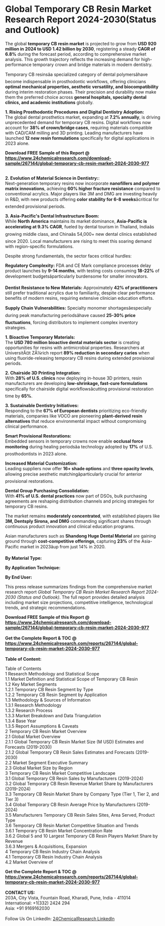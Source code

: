 <h1>Global Temporary CB Resin Market Research Report 2024-2030(Status and Outlook)</h1><p>The global <strong>temporary CB resin market</strong> is projected to grow from <strong>USD 920 million in 2024 to USD 1.42 billion by 2030</strong>, registering a steady <strong>CAGR of 6.8%</strong> during the forecast period, according to comprehensive market analysis. This growth trajectory reflects the increasing demand for high-performance temporary crown and bridge materials in modern dentistry.</p><p>Temporary CB resinsâa specialized category of dental polymersâhave become indispensable in prosthodontic workflows, offering clinicians <strong>optimal mechanical properties, aesthetic versatility, and biocompatibility</strong> during interim restoration phases. Their precision and durability now make them the preferred choice across <strong>general hospitals, specialty dental clinics, and academic institutions</strong> globally.</p><p><strong>1. Rising Prosthodontic Procedures and Digital Dentistry Adoption:</strong><br>
The global dental prosthetics market, expanding at <strong>7.2% annually</strong>, is driving unprecedented demand for temporary CB resins. Digital workflows now account for <strong>38% of crown/bridge cases</strong>, requiring materials compatible with CAD/CAM milling and 3D printing. Leading manufacturers have launched <strong>12 new resin formulations</strong> specifically for digital applications in 2023 alone.</p><div><b>Download FREE Sample of this Report @ 
            <a href="https://www.24chemicalresearch.com/download-sample/267144/global-temporary-cb-resin-market-2024-2030-977">
            https://www.24chemicalresearch.com/download-sample/267144/global-temporary-cb-resin-market-2024-2030-977</a></b></div><br><p><strong>2. Evolution of Material Science in Dentistry:</strong>:<br>
Next-generation temporary resins now incorporate <strong>nanofillers and polymer matrix innovations</strong>, achieving <strong>60% higher fracture resistance</strong> compared to conventional acrylics. Major players like 3M and DMG are investing heavily in R&amp;D, with new products offering <strong>color stability for 6-8 weeks</strong>âcritical for extended provisional periods.</p><p><strong>3. Asia-Pacific's Dental Infrastructure Boom:</strong><br>
While <strong>North America</strong> maintains its market dominance, <strong>Asia-Pacific is accelerating at 9.3% CAGR</strong>, fueled by dental tourism in Thailand, Indiaâs growing middle class, and Chinaâs 54,000+ new dental clinics established since 2020. Local manufacturers are rising to meet this soaring demand with region-specific formulations.</p><p>Despite strong fundamentals, the sector faces critical hurdles:</p><p><strong>Regulatory Complexity:</strong> FDA and CE Mark compliance processes delay product launches by <strong>9-14 months</strong>, with testing costs consuming <strong>18-22%</strong> of development budgetsâparticularly burdensome for smaller innovators.</p><p><strong>Dentist Resistance to New Materials:</strong> Approximately <strong>42% of practitioners</strong> still prefer traditional acrylics due to familiarity, despite clear performance benefits of modern resins, requiring extensive clinician education efforts.</p><p><strong>Supply Chain Vulnerabilities:</strong> Specialty monomer shortagesâespecially during peak manufacturing periodsâhave caused <strong>25-30% price fluctuations</strong>, forcing distributors to implement complex inventory strategies.</p><p><strong>1. Bioactive Temporary Materials:</strong><br>
The <strong>USD 780 million bioactive dental materials sector</strong> is creating opportunities for resins with antimicrobial properties. Researchers at UniversitÃ¤t ZÃ¼rich report <strong>89% reduction in secondary caries</strong> when using fluoride-releasing temporary CB resins during extended provisional periods.</p><p><strong>2. Chairside 3D Printing Integration:</strong><br>
With <strong>28% of U.S. clinics</strong> now deploying in-house 3D printers, resin manufacturers are developing <strong>low-shrinkage, fast-cure formulations</strong> specifically for chairside digital workflowsâcutting provisional restoration time by <strong>65%</strong>.</p><p><strong>3. Sustainable Dentistry Initiatives:</strong><br>
Responding to the <strong>67% of European dentists</strong> prioritizing eco-friendly materials, companies like VOCO are pioneering <strong>plant-derived resin alternatives</strong> that reduce environmental impact without compromising clinical performance.</p><p><strong>Smart Provisional Restorations:</strong><br>
	Embedded sensors in temporary crowns now enable <strong>occlusal force monitoring</strong> during healing periodsâa technology adopted by <strong>17%</strong> of U.S. prosthodontists in 2023 alone.</p><p><strong>Increased Material Customization:</strong><br>
	Leading suppliers now offer <strong>16+ shade options</strong> and <strong>three opacity levels</strong>, allowing precise aesthetic matchingâparticularly crucial for anterior provisional restorations.</p><p><strong>Dental Group Purchasing Consolidation:</strong><br>
	With <strong>41% of U.S. dental practices</strong> now part of DSOs, bulk purchasing agreements are reshaping distribution channels and pricing strategies for temporary CB resins.</p><p>The market remains <strong>moderately concentrated</strong>, with established players like <strong>3M, Dentsply Sirona, and DMG</strong> commanding significant shares through continuous product innovation and clinical education programs.</p><p>Asian manufacturers such as <strong>Shandong Huge Dental Material</strong> are gaining ground through <strong>cost-competitive offerings</strong>, capturing <strong>23%</strong> of the Asia-Pacific market in 2023âup from just 14% in 2020.</p><p><strong>By Material Type:</strong></p><p><strong>By Application Technique:</strong></p><p><strong>By End User:</strong></p><p>This press release summarizes findings from the comprehensive market research report <em>Global Temporary CB Resin Market Research Report 2024-2030 (Status and Outlook)</em>. The full report provides detailed analysis including market size projections, competitive intelligence, technological trends, and strategic recommendations.</p><div><b>Download FREE Sample of this Report @ 
            <a href="https://www.24chemicalresearch.com/download-sample/267144/global-temporary-cb-resin-market-2024-2030-977">
            https://www.24chemicalresearch.com/download-sample/267144/global-temporary-cb-resin-market-2024-2030-977</a></b></div><br><div><b>Get the Complete Report & TOC @ 
            <a href="https://www.24chemicalresearch.com/reports/267144/global-temporary-cb-resin-market-2024-2030-977">
            https://www.24chemicalresearch.com/reports/267144/global-temporary-cb-resin-market-2024-2030-977</a></b></div><br>
            <b>Table of Content:</b><p>Table of Contents<br />
1 Research Methodology and Statistical Scope<br />
1.1 Market Definition and Statistical Scope of Temporary CB Resin<br />
1.2 Key Market Segments<br />
1.2.1 Temporary CB Resin Segment by Type<br />
1.2.2 Temporary CB Resin Segment by Application<br />
1.3 Methodology & Sources of Information<br />
1.3.1 Research Methodology<br />
1.3.2 Research Process<br />
1.3.3 Market Breakdown and Data Triangulation<br />
1.3.4 Base Year<br />
1.3.5 Report Assumptions & Caveats<br />
2 Temporary CB Resin Market Overview<br />
2.1 Global Market Overview<br />
2.1.1 Global Temporary CB Resin Market Size (M USD) Estimates and Forecasts (2019-2030)<br />
2.1.2 Global Temporary CB Resin Sales Estimates and Forecasts (2019-2030)<br />
2.2 Market Segment Executive Summary<br />
2.3 Global Market Size by Region<br />
3 Temporary CB Resin Market Competitive Landscape<br />
3.1 Global Temporary CB Resin Sales by Manufacturers (2019-2024)<br />
3.2 Global Temporary CB Resin Revenue Market Share by Manufacturers (2019-2024)<br />
3.3 Temporary CB Resin Market Share by Company Type (Tier 1, Tier 2, and Tier 3)<br />
3.4 Global Temporary CB Resin Average Price by Manufacturers (2019-2024)<br />
3.5 Manufacturers Temporary CB Resin Sales Sites, Area Served, Product Type<br />
3.6 Temporary CB Resin Market Competitive Situation and Trends<br />
3.6.1 Temporary CB Resin Market Concentration Rate<br />
3.6.2 Global 5 and 10 Largest Temporary CB Resin Players Market Share by Revenue<br />
3.6.3 Mergers & Acquisitions, Expansion<br />
4 Temporary CB Resin Industry Chain Analysis<br />
4.1 Temporary CB Resin Industry Chain Analysis<br />
4.2 Market Overview of</p><div><b>Get the Complete Report & TOC @ 
            <a href="https://www.24chemicalresearch.com/reports/267144/global-temporary-cb-resin-market-2024-2030-977">
            https://www.24chemicalresearch.com/reports/267144/global-temporary-cb-resin-market-2024-2030-977</a></b></div><br><b>CONTACT US:</b><br>
            203A, City Vista, Fountain Road, Kharadi, Pune, India - 411014<br>
            International: +1(332) 2424 294<br>
            Asia: +91 9169162030 <br><br>
            Follow Us On LinkedIn: <a href="https://www.linkedin.com/company/24chemicalresearch/">24ChemicalResearch LinkedIn</a>